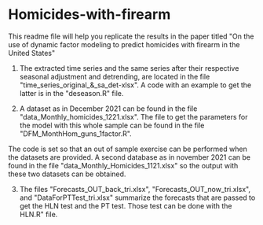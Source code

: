 # Homicides-with-firearm

This readme file will help you replicate the results in the paper titled "On the use of dynamic factor modeling to predict homicides with firearm in the United States"

1) The extracted time series and the same series after their respective seasonal adjustment and detrending, are located in the file "time_series_original_&_sa_det-xlsx". A code with an example to get the latter is in the "deseason.R" file.

2) A dataset as in December 2021 can be found in the file "data_Monthly_homicides_1221.xlsx". The file to get the parameters for the model with this whole sample can be found in the file "DFM_MonthHom_guns_1factor.R".

The code is set so that an out of sample exercise can be performed when the datasets are provided. A second database as in november 2021 can be found in the file "data_Monthly_Homicides_1121.xlsx" so the output with these two datasets can be obtained.

3) The files "Forecasts_OUT_back_tri.xlsx", "Forecasts_OUT_now_tri.xlsx", and "DataForPTTest_tri.xlsx" summarize the forecasts that are passed to get the HLN test and the PT test. Those test can be done with the HLN.R" file.

